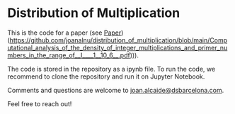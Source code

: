 # Distribution of Multiplication
This is the code for a paper (see [Paper](https://github.com/joanalnu/distribution_of_multiplication/.pfd))(https://github.com/joanalnu/distribution_of_multiplication/blob/main/Computational_analysis_of_the_density_of_integer_multiplications_and_primer_numbers_in_the_range_of__I____1__10_6__.pdf))).

The code is stored in the repository as a ipynb file. To run the code, we recommend to clone the repository and run it on Jupyter Notebook.

Comments and questions are welcome to [joan.alcaide@dsbarcelona.com](mailto:joan.alcaide@dsbarcelona.com).

Feel free to reach out!
